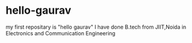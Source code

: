 # hello-gaurav
my first repositary is "hello gaurav"
I have done B.tech from JIIT,Noida in Electronics and Communication Engineering
